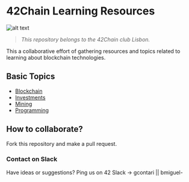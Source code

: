 # 42Chain Learning Resources

![alt text](https://cdn.discordapp.com/emojis/908411779913240657.png?size=96)

>*This repository belongs to the 42Chain club Lisbon.*

This a collaborative effort of gathering resources and topics related to learning about blockchain technologies.

## Basic Topics
- [Blockchain](/Content/Blockchain)
- [Investments](/Content/Investments)
- [Mining](/Content/Mining)
- [Programming](/Content/Programming)

## How to collaborate?
Fork this repository and make a pull request.

### Contact on Slack
Have ideas or suggestions? Ping us on 42 Slack -> gcontari || bmiguel-
